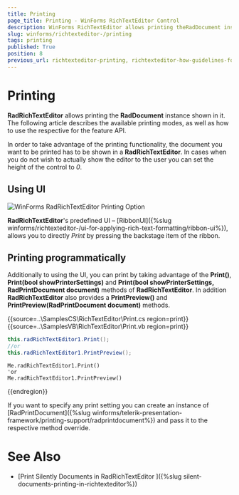 ```yaml
---
title: Printing
page_title: Printing - WinForms RichTextEditor Control
description: WinForms RichTextEditor allows printing theRadDocument instance shown in it.
slug: winforms/richtexteditor-/printing
tags: printing
published: True
position: 8
previous_url: richtexteditor-printing, richtexteditor-how-guidelines-for-printing-with-raddocument
---
```


# Printing

__RadRichTextEditor__ allows printing the __RadDocument__ instance shown in it. The following article describes the available printing modes, as well as how to use the respective for the feature API.
      
In order to take advantage of the printing functionality, the document you want to be printed has to be shown in a __RadRichTextEditor__. In cases when you do not wish to actually show the editor to the user you can set the height of the control to *0*.
      
## Using UI 

![WinForms RadRichTextEditor Printing Option](images/richtexteditor-printing001.png)

**RadRichTextEditor**'s predefined UI – [RibbonUI]({%slug winforms/richtexteditor-/ui-for-applying-rich-text-formatting/ribbon-ui%}), allows you to directly *Print* by pressing the backstage item of the ribbon.
        
## Printing programmatically

Additionally to using the UI, you can print by taking advantage of the __Print()__,  __Print(bool showPrinterSettings)__ and __Print(bool showPrinterSettings, RadPrintDocument document)__ methods of  __RadRichTextEditor__. In addition **RadRichTextEditor** also provides a __PrintPreview()__ and __PrintPreview(RadPrintDocument document)__ methods.         

{{source=..\SamplesCS\RichTextEditor\Print.cs region=print}} 
{{source=..\SamplesVB\RichTextEditor\Print.vb region=print}} 

````C#
this.radRichTextEditor1.Print();
//or
this.radRichTextEditor1.PrintPreview();

````
````VB.NET
Me.radRichTextEditor1.Print()
'or
Me.radRichTextEditor1.PrintPreview()

````

{{endregion}} 

If you want to specify any print setting you can create an instance of [RadPrintDocument]({%slug winforms/telerik-presentation-framework/printing-support/radprintdocument%}) and pass it to the respective method override.

# See Also

* [Print Silently Documents in RadRichTextEditor ]({%slug silent-documents-printing-in-richtexteditor%}) 
        
